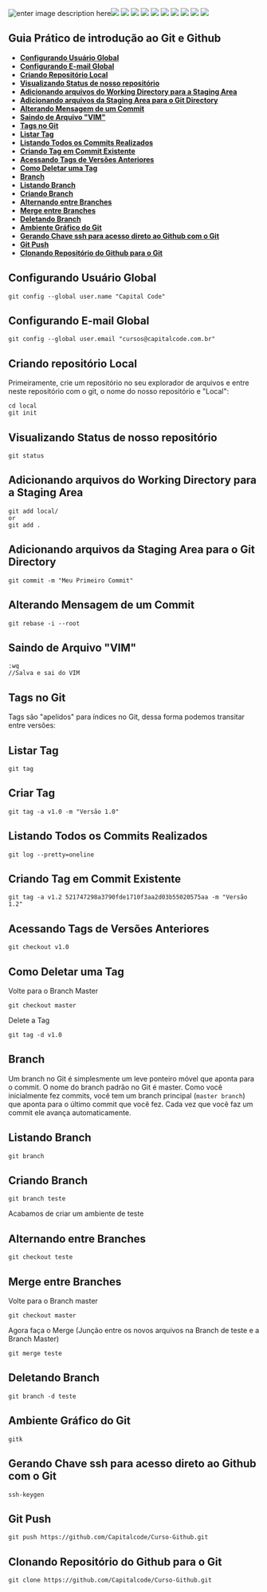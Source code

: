 ![enter image description here](http://capitalcode.com.br/curso-proj/1_2.jpg)![
](http://capitalcode.com.br/curso-proj/2.jpg)
![
](http://capitalcode.com.br/curso-proj/3.jpg)
![
](http://capitalcode.com.br/curso-proj/4.jpg)
![
](http://capitalcode.com.br/curso-proj/5.jpg)
![
](http://capitalcode.com.br/curso-proj/6.jpg)
![
](http://capitalcode.com.br/curso-proj/7.jpg)
![
](http://capitalcode.com.br/curso-proj/8.jpg)
![
](http://capitalcode.com.br/curso-proj/9.jpg)
![
](http://capitalcode.com.br/curso-proj/10.jpg)
![
](http://capitalcode.com.br/curso-proj/11.jpg)

## Guia Prático de introdução ao Git e Github

 -  [**Configurando Usuário Global**](https://github.com/Capitalcode/Curso-Github/blob/master/README.md#configurando-usu%C3%A1rio-global)
 - [**Configurando E-mail Global**](https://github.com/Capitalcode/Curso-Github/blob/master/README.md#configurando-e-mail-global)
 - [**Criando Repositório Local**](https://github.com/Capitalcode/Curso-Github/blob/master/README.md#criando-reposit%C3%B3rio-local)
 - [**Visualizando Status de nosso repositório**](https://github.com/Capitalcode/Curso-Github/blob/master/README.md#criando-reposit%C3%B3rio-local)
- [**Adicionando arquivos do Working Directory para a Staging Area**](https://github.com/Capitalcode/Curso-Github/blob/master/README.md#visualizando-status-de-nosso-reposit%C3%B3rio)
- [**Adicionando arquivos da Staging Area para o Git Directory**](https://github.com/Capitalcode/Curso-Github/blob/master/README.md#adicionando-arquivos-do-working-directory-para-a-staging-area)
- [**Alterando Mensagem de um Commit**](https://github.com/Capitalcode/Curso-Github/blob/master/README.md#alterando-mensagem-de-um-commit)
- [**Saindo de Arquivo "VIM"**](https://github.com/Capitalcode/Curso-Github/blob/master/README.md#saindo-de-arquivo-vim)
- [**Tags no Git**](https://github.com/Capitalcode/Curso-Github/blob/master/README.md#tags-no-git)
- [**Listar Tag**](https://github.com/Capitalcode/Curso-Github/blob/master/README.md#listar-tag)
- [**Listando Todos os Commits Realizados**](https://github.com/Capitalcode/Curso-Github/blob/master/README.md#listando-todos-os-commits-realizados)
- [**Criando Tag em Commit Existente**](https://github.com/Capitalcode/Curso-Github/blob/master/README.md#criando-tag-em-commit-existente)
- [**Acessando Tags de Versões Anteriores**](https://github.com/Capitalcode/Curso-Github/blob/master/README.md#acessando-tags-de-versões-anteriores)
-  [**Como Deletar uma Tag**](https://github.com/Capitalcode/Curso-Github/blob/master/README.md#como-deletar-uma-tag)
-  [**Branch**](https://github.com/Capitalcode/Curso-Github/blob/master/README.md#branch)
-  [**Listando Branch**](https://github.com/Capitalcode/Curso-Github/blob/master/README.md#listando-branch)
-  [**Criando Branch**](https://github.com/Capitalcode/Curso-Github/blob/master/README.md#criando-branch)
- [**Alternando entre Branches**](https://github.com/Capitalcode/Curso-Github/blob/master/README.md#alternando-entre-branches)
-  [**Merge entre Branches**](https://github.com/Capitalcode/Curso-Github/blob/master/README.md#merge-entre-branches)
-  [**Deletando Branch**](https://github.com/Capitalcode/Curso-Github/blob/master/README.md#deletando-branch)
-  [**Ambiente Gráfico do Git**](https://github.com/Capitalcode/Curso-Github/blob/master/README.md#ambiente-gráfico-do-git)
-  [**Gerando Chave ssh para acesso direto ao Github com o Git**](https://github.com/Capitalcode/Curso-Github/blob/master/README.md#gerando-chave-ssh-para-acesso-direto-ao-github-com-o-git)
-  [**Git Push**](https://github.com/Capitalcode/Curso-Github/blob/master/README.md#git-push)
-  [**Clonando Repositório do Github para o Git**](https://github.com/Capitalcode/Curso-Github/blob/master/README.md#clonando-repositório-do-github-para-o-git)

## Configurando Usuário Global

    git config --global user.name "Capital Code"
   

## Configurando E-mail Global

    git config --global user.email "cursos@capitalcode.com.br"

## Criando repositório Local

Primeiramente, crie um repositório no seu explorador de arquivos e entre neste repositório com o git, o nome do nosso repositório e "Local":

    cd local
    git init

## Visualizando Status de nosso repositório

    git status

## Adicionando arquivos do Working Directory para a Staging Area

    git add local/
    or
    git add . 

## Adicionando arquivos da Staging Area para o Git Directory

    git commit -m "Meu Primeiro Commit"


 ## Alterando Mensagem de um Commit

    git rebase -i --root

## Saindo de Arquivo "VIM"

    :wq
    //Salva e sai do VIM

## Tags no Git

Tags são "apelidos" para índices no Git, dessa forma podemos transitar entre versões:

## Listar Tag

    git tag

## Criar Tag

    git tag -a v1.0 -m "Versão 1.0"

## Listando Todos os Commits Realizados

    git log --pretty=oneline

## Criando Tag em Commit Existente

    git tag -a v1.2 521747298a3790fde1710f3aa2d03b55020575aa -m "Versão 1.2"

## Acessando Tags de Versões Anteriores

    git checkout v1.0

## Como Deletar uma Tag

Volte para o Branch Master 

    git checkout master

Delete a Tag

    git tag -d v1.0

   ## Branch

Um branch no Git é simplesmente um leve ponteiro móvel que aponta para o commit. O nome do branch padrão no Git é master. Como você inicialmente fez commits, você tem um branch principal (`master branch`) que aponta para o último commit que você fez. Cada vez que você faz um commit ele avança automaticamente.

## Listando Branch

    git branch

## Criando Branch

    git branch teste

Acabamos de criar um ambiente de teste

   ## Alternando entre Branches

    git checkout teste

## Merge entre Branches

Volte para o Branch master

    git checkout master

Agora faça o Merge (Junção entre os novos arquivos na Branch de teste e a Branch Master)

    git merge teste

## Deletando Branch

    git branch -d teste

## Ambiente Gráfico do Git

    gitk
    
## Gerando Chave ssh para acesso direto ao Github com o Git

    ssh-keygen

## Git Push

    git push https://github.com/Capitalcode/Curso-Github.git

## Clonando Repositório do Github para o Git

    git clone https://github.com/Capitalcode/Curso-Github.git



 

